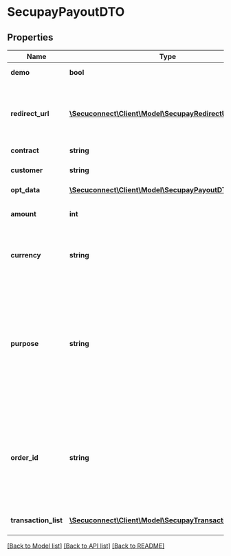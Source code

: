 # SecupayPayoutDTO

## Properties
Name | Type | Description | Notes
------------ | ------------- | ------------- | -------------
**demo** | **bool** | demo env value | 
**redirect_url** | [**\Secuconnect\Client\Model\SecupayRedirectUrl**](SecupayRedirectUrl.md) | A list of redirect urls used for the payment checkout page | 
**contract** | **string** | Contract ID | 
**customer** | **string** | Payment customer ID | 
**opt_data** | [**\Secuconnect\Client\Model\SecupayPayoutDTOOptData**](SecupayPayoutDTOOptData.md) |  | 
**amount** | **int** | Total amount of transaction lit&#39;s items | 
**currency** | **string** | ISO 4217 code of currency, eg EUR for Euro. | 
**purpose** | **string** | The purpose of the payment. This is the later assignment of the payment is for example on the account statement of the buyer. | 
**order_id** | **string** | Specifying an order number. Depending on the contract setting, this must be unique for each payment. | 
**transaction_list** | [**\Secuconnect\Client\Model\SecupayTransactionListItem[]**](SecupayTransactionListItem.md) | A list of transaction items | 

[[Back to Model list]](../README.md#documentation-for-models) [[Back to API list]](../README.md#documentation-for-api-endpoints) [[Back to README]](../README.md)


